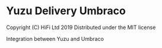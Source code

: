 # Yuzu Delivery Umbraco

Copyright (C) HiFi Ltd 2019
Distributed under the MIT license  

Integration between Yuzu and Umbraco